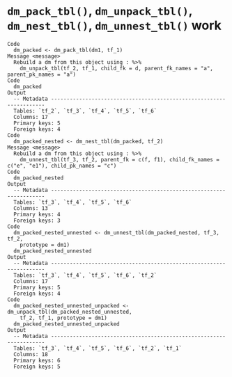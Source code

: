 # `dm_pack_tbl()`, `dm_unpack_tbl()`, `dm_nest_tbl()`, `dm_unnest_tbl()` work

    Code
      dm_packed <- dm_pack_tbl(dm1, tf_1)
    Message <message>
      Rebuild a dm from this object using : %>%
        dm_unpack_tbl(tf_2, tf_1, child_fk = d, parent_fk_names = "a", parent_pk_names = "a")
    Code
      dm_packed
    Output
      -- Metadata --------------------------------------------------------------------
      Tables: `tf_2`, `tf_3`, `tf_4`, `tf_5`, `tf_6`
      Columns: 17
      Primary keys: 5
      Foreign keys: 4
    Code
      dm_packed_nested <- dm_nest_tbl(dm_packed, tf_2)
    Message <message>
      Rebuild a dm from this object using : %>%
        dm_unnest_tbl(tf_3, tf_2, parent_fk = c(f, f1), child_fk_names = c("e", "e1"), child_pk_names = "c")
    Code
      dm_packed_nested
    Output
      -- Metadata --------------------------------------------------------------------
      Tables: `tf_3`, `tf_4`, `tf_5`, `tf_6`
      Columns: 13
      Primary keys: 4
      Foreign keys: 3
    Code
      dm_packed_nested_unnested <- dm_unnest_tbl(dm_packed_nested, tf_3, tf_2,
        prototype = dm1)
      dm_packed_nested_unnested
    Output
      -- Metadata --------------------------------------------------------------------
      Tables: `tf_3`, `tf_4`, `tf_5`, `tf_6`, `tf_2`
      Columns: 17
      Primary keys: 5
      Foreign keys: 4
    Code
      dm_packed_nested_unnested_unpacked <- dm_unpack_tbl(dm_packed_nested_unnested,
        tf_2, tf_1, prototype = dm1)
      dm_packed_nested_unnested_unpacked
    Output
      -- Metadata --------------------------------------------------------------------
      Tables: `tf_3`, `tf_4`, `tf_5`, `tf_6`, `tf_2`, `tf_1`
      Columns: 18
      Primary keys: 6
      Foreign keys: 5

